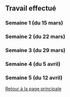 ## Travail effectué 

### Semaine 1 (du 15 mars)
### Semaine 2 (du 22 mars)
### Semaine 3 (du 29 mars)
### Semaine 4 (du 5 avril)
### Semaine 5 (du 12 avril)

<a href="https://dynamic-g7-pcgi-23-1b.github.io/erosion-du-littoral/index.html"> Retour à la page principale </a>
